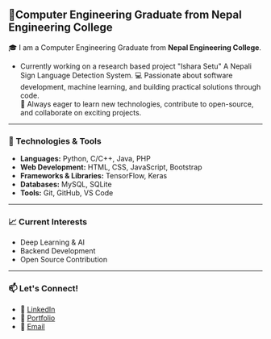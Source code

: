 ## 👋Computer Engineering Graduate from Nepal Engineering College

🎓 I am a Computer Engineering Graduate from **Nepal Engineering College**.
  - Currently working on a research based project "Ishara Setu" A Nepali Sign Language Detection System.
💻 Passionate about software development, machine learning, and building practical solutions through code.  
🚀 Always eager to learn new technologies, contribute to open-source, and collaborate on exciting projects.

---

### 🔧 Technologies & Tools
- **Languages:** Python, C/C++, Java, PHP  
- **Web Development:** HTML, CSS, JavaScript, Bootstrap  
- **Frameworks & Libraries:** TensorFlow, Keras 
- **Databases:** MySQL, SQLite  
- **Tools:** Git, GitHub, VS Code

---

### 📈 Current Interests
- Deep Learning & AI  
- Backend Development  
- Open Source Contribution  

---

### 📫 Let's Connect!
- 💼 [LinkedIn](www.linkedin.com/in/dipsonthapa) 
- 📝 [Portfolio](https://dipsonthapa.com.np)
- 📧 [Email](mailto:dipsonthaapa@gmail.com)


